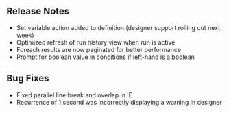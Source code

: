 ## Release Notes
* Set variable action added to definition (designer support rolling out next week)
* Optimized refresh of run history view when run is active
* Foreach results are now paginated for better performance
* Prompt for boolean value in conditions if left-hand is a boolean

## Bug Fixes
* Fixed parallel line break and overlap in IE
* Recurrence of 1 second was incorrectly displaying a warning in designer